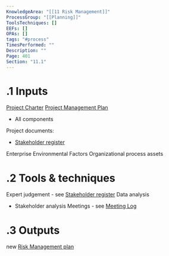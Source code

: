 ```yaml
---
KnowledgeArea: "[[11 Risk Management]]"
ProcessGroup: "[[Planning]]"
ToolsTechniques: []
EEFs: []
OPAs: []
tags: "#process"
TimesPerformed: ""
Description: ""
Page: 401
Section: "11.1"
---
```

# .1 Inputs
[Project Charter](Project%20Charter.md)
[Project Management Plan](Project%20Management%20Plan.md)
* All components

Project documents:
* [Stakeholder register](Stakeholder%20register.md)

Enterprise Environmental Factors
Organizational process assets

# .2 Tools & techniques
Expert judgement - see [Stakeholder register](Stakeholder%20register.md)
Data analysis
* Stakeholder analysis
Meetings - see [Meeting Log](Meeting%20Log.md)

# .3 Outputs
new [Risk Management plan](Risk%20Management%20plan.md)

